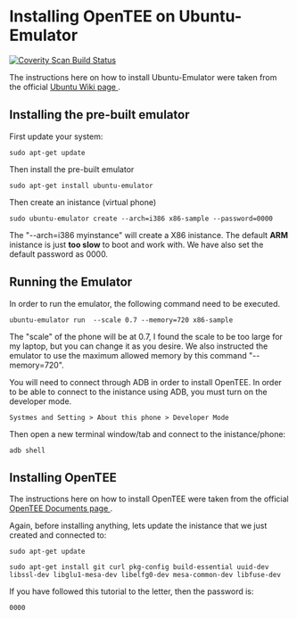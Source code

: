 Installing OpenTEE on Ubuntu-Emulator
======

<a href="https://scan.coverity.com/projects/1nquisit0r-ubuntu-phone">
  <img alt="Coverity Scan Build Status"
       src="https://scan.coverity.com/projects/6776/badge.svg"/>
</a>

The instructions here on how to install Ubuntu-Emulator were taken from the official <a href="https://wiki.ubuntu.com/Touch/Emulator" target="_blank">Ubuntu Wiki page </a>. 

Installing the pre-built emulator
------

First update your system:
 ```
 sudo apt-get update
```

Then install the pre-built emulator

```
sudo apt-get install ubuntu-emulator
```

Then create an inistance (virtual phone)

```
sudo ubuntu-emulator create --arch=i386 x86-sample --password=0000
```

The "--arch=i386 myinstance" will create a X86 inistance. The default **ARM** inistance is just **too slow** to boot and work with. We have also set the default password as 0000.

Running the Emulator
------
In order to run the emulator, the following command need to be executed.
```
ubuntu-emulator run  --scale 0.7 --memory=720 x86-sample
```
The "scale" of the phone will be at 0.7, I found the scale to be too large for my laptop, but you can change it as you desire. We also instructed the emulator to use the maximum allowed memory by this command "--memory=720".

You will need to connect through ADB in order to install OpenTEE. In order to be able to connect to the inistance using ADB, you must turn on the developer mode.
```
Systmes and Setting > About this phone > Developer Mode
```   

Then open a new terminal window/tab and connect to the inistance/phone:
```
adb shell
```
Installing OpenTEE
------
The instructions here on how to install OpenTEE were taken from the official <a href="https://github.com/Open-TEE/project" target="_blank">OpenTEE Documents page </a>.

Again, before installing anything, lets update the inistance that we just created and connected to:
```
sudo apt-get update
```
``` 
sudo apt-get install git curl pkg-config build-essential uuid-dev libssl-dev libglu1-mesa-dev libelfg0-dev mesa-common-dev libfuse-dev
```
If you have followed this tutorial to the letter, then the password is: 
```
0000
```




 
